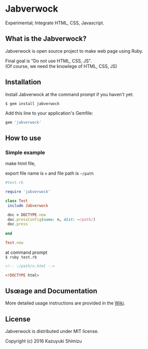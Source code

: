 # Jabverwock
Experimental; Integrate HTML, CSS, Javascript.

## What is the Jabverwock?
Jabverwock is open source project to make web page using Ruby.

Final goal is "Do not use HTML, CSS, JS".  
(Of course, we need the knowlege of HTML, CSS, JS)


## Installation

Install Jabverwock at the command prompt if you haven't yet:

`$ gem install jabverwock`

Add this line to your application's Gemfile:

```ruby
gem 'jabverwock'
```

## How to use

### Simple example

make html file,

export file name is `n` and file path is `~/path`
  

 ```ruby
 #test.rb
 
 require 'jabverwock'
 
 class Test
  include Jabverwock

  doc = DOCTYPE.new
  doc.pressConfig(name: n, dist: ~/path/)
  doc.press
  
 end
 
 Test.new
 ```

at command prompt  
`$ ruby test.rb`



```html:n.html
<!-- ~/path/n.html -->

<!DOCTYPE html>
```  

## Usœage and Documentation
More detailed usage instructions are provided in the [Wiki](https://github.com/object-kazu/Jabverwock/wiki).

## License
Jabverwock is distributed under MIT license.

Copyright (c) 2016 Kazuyuki Shimizu

